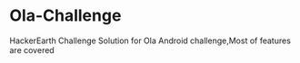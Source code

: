 # Ola-Challenge
HackerEarth Challenge Solution for Ola Android challenge,Most of features are covered
